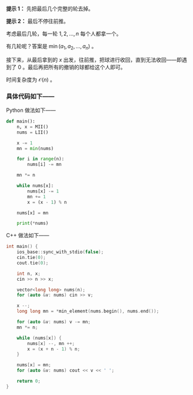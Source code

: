 **提示 1：** 先把最后几个完整的轮去掉。

**提示 2：** 最后不停往前推。

考虑最后几轮，每一轮 $1,2,\dots,n$ 每个人都拿一个。

有几轮呢？答案是 $\min(a_1,a_2,\dots,a_n)$ 。

接下来，从最后拿到的 $x$ 出发，往前推，把球进行收回，直到无法收回——即遇到了 $0$ 。最后再把所有的撤销的球都给这个人即可。

时间复杂度为 $\mathcal{O}(n)$ 。

### 具体代码如下——

Python 做法如下——

```Python []
def main():
    n, x = MII()
    nums = LII()

    x -= 1
    mn = min(nums)

    for i in range(n):
        nums[i] -= mn

    mn *= n

    while nums[x]:
        nums[x] -= 1
        mn += 1
        x = (x - 1) % n

    nums[x] = mn

    print(*nums)
```

C++ 做法如下——

```cpp []
int main() {
    ios_base::sync_with_stdio(false);
    cin.tie(0);
    cout.tie(0);

    int n, x;
    cin >> n >> x;

    vector<long long> nums(n);
    for (auto &v: nums) cin >> v;

    x --;
    long long mn = *min_element(nums.begin(), nums.end());

    for (auto &v: nums) v -= mn;
    mn *= n;

    while (nums[x]) {
        nums[x] --, mn ++;
        x = (x + n - 1) % n;
    }

    nums[x] = mn;
    for (auto &v: nums) cout << v << ' ';

    return 0;
}
```